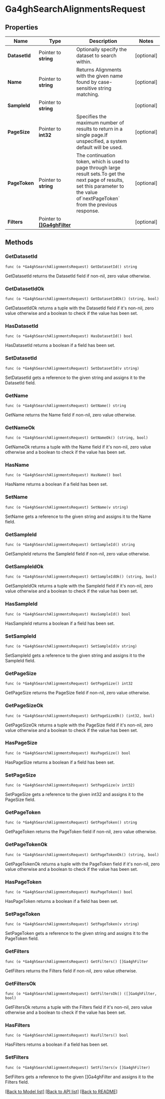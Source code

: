 # Ga4ghSearchAlignmentsRequest

## Properties

Name | Type | Description | Notes
------------ | ------------- | ------------- | -------------
**DatasetId** | Pointer to **string** | Optionally specify the dataset to search within. | [optional] 
**Name** | Pointer to **string** | Returns Alignments with the given name found by case-sensitive string matching. | [optional] 
**SampleId** | Pointer to **string** |  | [optional] 
**PageSize** | Pointer to **int32** | Specifies the maximum number of results to return in a single page.If unspecified, a system default will be used. | [optional] 
**PageToken** | Pointer to **string** | The continuation token, which is used to page through large result sets.To get the next page of results, set this parameter to the value of&#x60;nextPageToken&#x60; from the previous response. | [optional] 
**Filters** | Pointer to [**[]Ga4ghFilter**](ga4ghFilter.md) |  | [optional] 

## Methods

### GetDatasetId

`func (o *Ga4ghSearchAlignmentsRequest) GetDatasetId() string`

GetDatasetId returns the DatasetId field if non-nil, zero value otherwise.

### GetDatasetIdOk

`func (o *Ga4ghSearchAlignmentsRequest) GetDatasetIdOk() (string, bool)`

GetDatasetIdOk returns a tuple with the DatasetId field if it's non-nil, zero value otherwise
and a boolean to check if the value has been set.

### HasDatasetId

`func (o *Ga4ghSearchAlignmentsRequest) HasDatasetId() bool`

HasDatasetId returns a boolean if a field has been set.

### SetDatasetId

`func (o *Ga4ghSearchAlignmentsRequest) SetDatasetId(v string)`

SetDatasetId gets a reference to the given string and assigns it to the DatasetId field.

### GetName

`func (o *Ga4ghSearchAlignmentsRequest) GetName() string`

GetName returns the Name field if non-nil, zero value otherwise.

### GetNameOk

`func (o *Ga4ghSearchAlignmentsRequest) GetNameOk() (string, bool)`

GetNameOk returns a tuple with the Name field if it's non-nil, zero value otherwise
and a boolean to check if the value has been set.

### HasName

`func (o *Ga4ghSearchAlignmentsRequest) HasName() bool`

HasName returns a boolean if a field has been set.

### SetName

`func (o *Ga4ghSearchAlignmentsRequest) SetName(v string)`

SetName gets a reference to the given string and assigns it to the Name field.

### GetSampleId

`func (o *Ga4ghSearchAlignmentsRequest) GetSampleId() string`

GetSampleId returns the SampleId field if non-nil, zero value otherwise.

### GetSampleIdOk

`func (o *Ga4ghSearchAlignmentsRequest) GetSampleIdOk() (string, bool)`

GetSampleIdOk returns a tuple with the SampleId field if it's non-nil, zero value otherwise
and a boolean to check if the value has been set.

### HasSampleId

`func (o *Ga4ghSearchAlignmentsRequest) HasSampleId() bool`

HasSampleId returns a boolean if a field has been set.

### SetSampleId

`func (o *Ga4ghSearchAlignmentsRequest) SetSampleId(v string)`

SetSampleId gets a reference to the given string and assigns it to the SampleId field.

### GetPageSize

`func (o *Ga4ghSearchAlignmentsRequest) GetPageSize() int32`

GetPageSize returns the PageSize field if non-nil, zero value otherwise.

### GetPageSizeOk

`func (o *Ga4ghSearchAlignmentsRequest) GetPageSizeOk() (int32, bool)`

GetPageSizeOk returns a tuple with the PageSize field if it's non-nil, zero value otherwise
and a boolean to check if the value has been set.

### HasPageSize

`func (o *Ga4ghSearchAlignmentsRequest) HasPageSize() bool`

HasPageSize returns a boolean if a field has been set.

### SetPageSize

`func (o *Ga4ghSearchAlignmentsRequest) SetPageSize(v int32)`

SetPageSize gets a reference to the given int32 and assigns it to the PageSize field.

### GetPageToken

`func (o *Ga4ghSearchAlignmentsRequest) GetPageToken() string`

GetPageToken returns the PageToken field if non-nil, zero value otherwise.

### GetPageTokenOk

`func (o *Ga4ghSearchAlignmentsRequest) GetPageTokenOk() (string, bool)`

GetPageTokenOk returns a tuple with the PageToken field if it's non-nil, zero value otherwise
and a boolean to check if the value has been set.

### HasPageToken

`func (o *Ga4ghSearchAlignmentsRequest) HasPageToken() bool`

HasPageToken returns a boolean if a field has been set.

### SetPageToken

`func (o *Ga4ghSearchAlignmentsRequest) SetPageToken(v string)`

SetPageToken gets a reference to the given string and assigns it to the PageToken field.

### GetFilters

`func (o *Ga4ghSearchAlignmentsRequest) GetFilters() []Ga4ghFilter`

GetFilters returns the Filters field if non-nil, zero value otherwise.

### GetFiltersOk

`func (o *Ga4ghSearchAlignmentsRequest) GetFiltersOk() ([]Ga4ghFilter, bool)`

GetFiltersOk returns a tuple with the Filters field if it's non-nil, zero value otherwise
and a boolean to check if the value has been set.

### HasFilters

`func (o *Ga4ghSearchAlignmentsRequest) HasFilters() bool`

HasFilters returns a boolean if a field has been set.

### SetFilters

`func (o *Ga4ghSearchAlignmentsRequest) SetFilters(v []Ga4ghFilter)`

SetFilters gets a reference to the given []Ga4ghFilter and assigns it to the Filters field.


[[Back to Model list]](../README.md#documentation-for-models) [[Back to API list]](../README.md#documentation-for-api-endpoints) [[Back to README]](../README.md)


